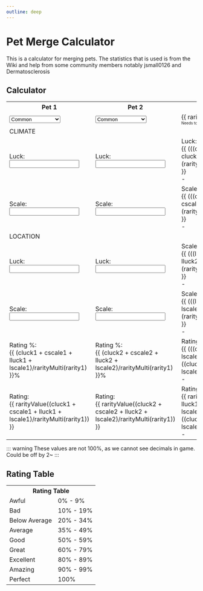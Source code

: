 ```yaml
---
outline: deep
---
```


<script setup>
import { ref } from 'vue'

// pet 1
const rarity1 = ref("")
const cluck1 = ref(0)
const cscale1 = ref(0)
const lluck1 = ref(0)
const lscale1 = ref(0)

// pet 2
const rarity2 = ref("")
const cluck2 = ref(0)
const cscale2 = ref(0)
const lluck2 = ref(0)
const lscale2 = ref(0)

function rarityMulti(value) {
  switch (value) {
    case "Common":
      return 1;
    case "Rare":
      return 2;
    case "Epic":
      return 3;
    case "Legendary":
      return 5;
    case "Mythical":
      return 7.5;
    default:
      return 1;
  }
}

function rarityValue(value) {
  switch (true) {
    case (value <= 9):
      return "Awful";
    case (value <= 19):
      return "Bad";
    case (value <= 34):
      return "Below Average";
    case (value <= 49):
      return "Average";
    case (value <= 59):
      return "Good";
    case (value <= 79):
      return "Great";
    case (value <= 89):
      return "Excellent";
    case (value <= 99):
      return "Amazing";
    case (value <= 100):
      return "Perfect";
    default:
      return "Wrong Rarity Selected";
  }
}

function rarityUpgrade(value) {
    switch (value) {
    case "Common":
      return "Rare";
    case "Rare":
      return "Epic";
    case "Epic":
      return "Legendary";
    case "Legendary":
      return "Mythical";
    default:
      return "";
  }
}
</script>

# Pet Merge Calculator

This is a calculator for merging pets. The statistics that is used is from the Wiki and help from some community members notably jsmall0126 and Dermatosclerosis

## Calculator

<table>
  <tbody>
    <tr>
      <th>Pet 1</th>
      <th>Pet 2</th>
      <th style="width:100%">Result</th>
    </tr>
    <!-- RARITY -->
    <tr>
      <td>
        <select :class="$style.inputBox" v-model="rarity1">
          <option disabled value="">Please select rarity</option>
          <option>Common</option>
          <option>Rare</option>
          <option>Epic</option>
          <option>Legendary</option>
        </select>
      </td>
      <td>
        <select :class="$style.inputBox" v-model="rarity2">
          <option disabled value="">Please select rarity</option>
          <option>Common</option>
          <option>Rare</option>
          <option>Epic</option>
          <option>Legendary</option>
        </select>
      </td>
      <td>
        <div v-if="rarity1 == rarity2">{{ rarityUpgrade(rarity1) }}</div>
        <div v-else style="font-size: x-small">Needs to be same rarity</div>
      </td>
    </tr>
    <!-- CLIMATE -->
    <tr>
      <td colspan="3" :class="$style.tableTitle">CLIMATE</td>
    </tr>
    <tr>
      <td>
        <div :class="$style.label">Luck:</div> <input :class="$style.inputBox" v-model="cluck1" type="number"/>
      </td>
      <td>
        <div :class="$style.label">Luck:</div> <input :class="$style.inputBox" v-model="cluck2" type="number"/>
      </td>
      <td>
        <div :class="$style.label">Luck:</div> <div v-if="rarity1 != '' && rarity1 == rarity2">{{ (((cluck1 + cluck2)/rarityMulti(rarity1))/2)*(rarityMulti(rarityUpgrade(rarity1))) }}</div> <div v-else>-</div>
      </td>
    </tr>
    <tr>
      <td>
        <div :class="$style.label">Scale:</div> <input :class="$style.inputBox" v-model="cscale1" type="number"/>
      </td>
      <td>
        <div :class="$style.label">Scale:</div> <input :class="$style.inputBox" v-model="cscale2" type="number"/>
      </td>
      <td>
        <div :class="$style.label">Scale:</div> <div v-if="rarity1 != '' && rarity1 == rarity2">{{ (((cscale1 + cscale2)/rarityMulti(rarity1))/2)*(rarityMulti(rarityUpgrade(rarity1))) }}</div> <div v-else>-</div>
      </td>
    </tr>
    <!-- LOCATION -->
    <tr>
      <td colspan="3" :class="$style.tableTitle">LOCATION</td>
    </tr>
    <tr>
      <td>
        <div :class="$style.label">Luck:</div> <input :class="$style.inputBox" v-model="lluck1" type="number"/>
      </td>
      <td>
        <div :class="$style.label">Luck:</div> <input :class="$style.inputBox" v-model="lluck2" type="number"/>
      </td>
      <td>
        <div :class="$style.label">Scale:</div> <div v-if="rarity1 != '' && rarity1 == rarity2">{{ (((lluck1 + lluck2)/rarityMulti(rarity1))/2)*(rarityMulti(rarityUpgrade(rarity1))) }}</div> <div v-else>-</div>
      </td>
    </tr>
    <tr>
      <td>
        <div :class="$style.label">Scale:</div> <input :class="$style.inputBox" v-model="lscale1" type="number"/>
      </td>
      <td>
        <div :class="$style.label">Scale:</div> <input :class="$style.inputBox" v-model="lscale2" type="number"/>
      </td>
      <td>
        <div :class="$style.label">Scale:</div> <div v-if="rarity1 != '' && rarity1 == rarity2">{{ (((lscale1 + lscale2)/rarityMulti(rarity1))/2)*(rarityMulti(rarityUpgrade(rarity1))) }}</div> <div v-else>-</div>
      </td>
    </tr>
    <!-- RATING % -->
    <tr>
      <td>
        <div :class="$style.label">Rating %:</div> {{ (cluck1 + cscale1 + lluck1 + lscale1)/rarityMulti(rarity1) }}%
      </td>
      <td>
        <div :class="$style.label">Rating %:</div> {{ (cluck2 + cscale2 + lluck2 + lscale2)/rarityMulti(rarity1) }}%
      </td>
      <td>
        <div :class="$style.label">Rating %:</div> <div v-if="rarity1 != '' && rarity1 == rarity2">{{ (((cluck1 + cscale1 + lluck1 + lscale1)/rarityMulti(rarity1))+((cluck2 + cscale2 + lluck2 + lscale2)/rarityMulti(rarity1)))/2 }}</div> <div v-else>-</div>
      </td>
    </tr>
    <tr>
      <td>
        <div :class="$style.label">Rating:</div> {{ rarityValue((cluck1 + cscale1 + lluck1 + lscale1)/rarityMulti(rarity1)) }}
      </td>
      <td>
        <div :class="$style.label">Rating:</div> {{ rarityValue((cluck2 + cscale2 + lluck2 + lscale2)/rarityMulti(rarity1)) }}
      </td>
      <td>
        <div :class="$style.label">Rating:</div> <div v-if="rarity1 != '' && rarity1 == rarity2">{{ rarityValue((((cluck1 + cscale1 + lluck1 + lscale1)/rarityMulti(rarity1))+((cluck2 + cscale2 + lluck2 + lscale2)/rarityMulti(rarity1)))/2) }}</div> <div v-else>-</div>
      </td>
    </tr>
    <!-- RATING -->
  </tbody>
</table>

::: warning
These values are not 100%, as we cannot see decimals in game. Could be off by 2~
:::

## Rating Table

<table>
  <tbody>
    <tr>
      <th colspan="2">Rating Table</th>
    </tr>
    <tr>
      <td>Awful</td>
      <td>0% - 9%</td>
    </tr>
    <tr>
      <td>Bad</td>
      <td>10% - 19%</td>
    </tr>
    <tr>
      <td>Below Average</td>
      <td>20% - 34%</td>
    </tr>
    <tr>
      <td>Average</td>
      <td>35% - 49%</td>
    </tr>
    <tr>
      <td>Good</td>
      <td>50% - 59%</td>
    </tr>
    <tr>
      <td>Great</td>
      <td>60% - 79%</td>
    </tr>
    <tr>
      <td>Excellent</td>
      <td>80% - 89%</td>
    </tr>
    <tr>
      <td>Amazing</td>
      <td>90% - 99%</td>
    </tr>
    <tr>
      <td>Perfect</td>
      <td>100%</td>
    </tr>
  </tbody>
</table>

<style module>
  table { 
    margin: 0px auto; 
    width: 100%;  
  }

  .inputBox {
    border: 1px solid var(--vp-c-default-1);
    border-radius: 4px;
    padding: .2em .6em;
  }

  
  .label {
    font-size: x-small;
  }

  .tableTitle {
    text-align: center; 
    vertical-align: middle;
    font-weight: bold
  }
</style>